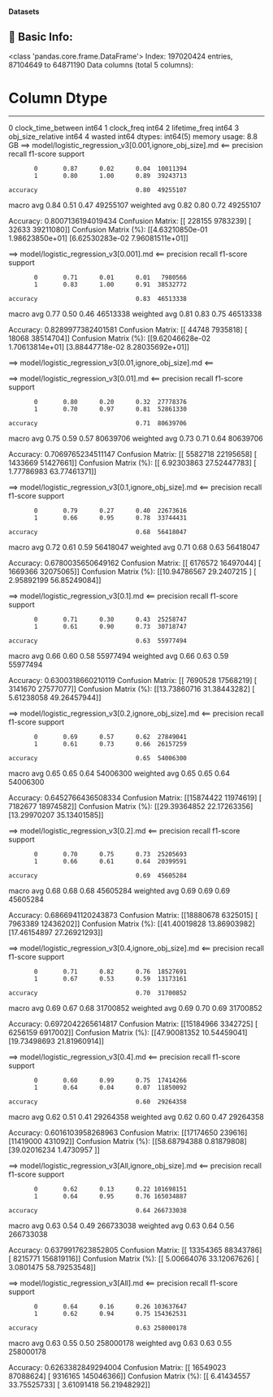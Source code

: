 #### Datasets

🧾 Basic Info:
------------------------------------------------------------
<class 'pandas.core.frame.DataFrame'>
Index: 197020424 entries, 87104649 to 64871190
Data columns (total 5 columns):
 #   Column              Dtype
---  ------              -----
 0   clock_time_between  int64
 1   clock_freq          int64
 2   lifetime_freq       int64
 3   obj_size_relative   int64
 4   wasted              int64
dtypes: int64(5)
memory usage: 8.8 GB
==> model/logistic_regression_v3[0.001,ignore_obj_size].md <==
              precision    recall  f1-score   support

           0       0.87      0.02      0.04  10011394
           1       0.80      1.00      0.89  39243713

    accuracy                           0.80  49255107
   macro avg       0.84      0.51      0.47  49255107
weighted avg       0.82      0.80      0.72  49255107

Accuracy: 0.8007136194019434
Confusion Matrix:
[[  228155  9783239]
 [   32633 39211080]]
Confusion Matrix (%):
[[4.63210850e-01 1.98623850e+01]
 [6.62530283e-02 7.96081511e+01]]

==> model/logistic_regression_v3[0.001].md <==
              precision    recall  f1-score   support

           0       0.71      0.01      0.01   7980566
           1       0.83      1.00      0.91  38532772

    accuracy                           0.83  46513338
   macro avg       0.77      0.50      0.46  46513338
weighted avg       0.81      0.83      0.75  46513338

Accuracy: 0.8289977382401581
Confusion Matrix:
[[   44748  7935818]
 [   18068 38514704]]
Confusion Matrix (%):
[[9.62046628e-02 1.70613814e+01]
 [3.88447718e-02 8.28035692e+01]]

==> model/logistic_regression_v3[0.01,ignore_obj_size].md <==

==> model/logistic_regression_v3[0.01].md <==
              precision    recall  f1-score   support

           0       0.80      0.20      0.32  27778376
           1       0.70      0.97      0.81  52861330

    accuracy                           0.71  80639706
   macro avg       0.75      0.59      0.57  80639706
weighted avg       0.73      0.71      0.64  80639706

Accuracy: 0.7069765234511147
Confusion Matrix:
[[ 5582718 22195658]
 [ 1433669 51427661]]
Confusion Matrix (%):
[[ 6.92303863 27.52447783]
 [ 1.77786983 63.77461371]]

==> model/logistic_regression_v3[0.1,ignore_obj_size].md <==
              precision    recall  f1-score   support

           0       0.79      0.27      0.40  22673616
           1       0.66      0.95      0.78  33744431

    accuracy                           0.68  56418047
   macro avg       0.72      0.61      0.59  56418047
weighted avg       0.71      0.68      0.63  56418047

Accuracy: 0.6780035650649162
Confusion Matrix:
[[ 6176572 16497044]
 [ 1669366 32075065]]
Confusion Matrix (%):
[[10.94786567 29.2407215 ]
 [ 2.95892199 56.85249084]]

==> model/logistic_regression_v3[0.1].md <==
              precision    recall  f1-score   support

           0       0.71      0.30      0.43  25258747
           1       0.61      0.90      0.73  30718747

    accuracy                           0.63  55977494
   macro avg       0.66      0.60      0.58  55977494
weighted avg       0.66      0.63      0.59  55977494

Accuracy: 0.6300318660210119
Confusion Matrix:
[[ 7690528 17568219]
 [ 3141670 27577077]]
Confusion Matrix (%):
[[13.73860716 31.38443282]
 [ 5.61238058 49.26457944]]

==> model/logistic_regression_v3[0.2,ignore_obj_size].md <==
              precision    recall  f1-score   support

           0       0.69      0.57      0.62  27849041
           1       0.61      0.73      0.66  26157259

    accuracy                           0.65  54006300
   macro avg       0.65      0.65      0.64  54006300
weighted avg       0.65      0.65      0.64  54006300

Accuracy: 0.6452766436508334
Confusion Matrix:
[[15874422 11974619]
 [ 7182677 18974582]]
Confusion Matrix (%):
[[29.39364852 22.17263356]
 [13.29970207 35.13401585]]

==> model/logistic_regression_v3[0.2].md <==
              precision    recall  f1-score   support

           0       0.70      0.75      0.73  25205693
           1       0.66      0.61      0.64  20399591

    accuracy                           0.69  45605284
   macro avg       0.68      0.68      0.68  45605284
weighted avg       0.69      0.69      0.69  45605284

Accuracy: 0.6866941120243873
Confusion Matrix:
[[18880678  6325015]
 [ 7963389 12436202]]
Confusion Matrix (%):
[[41.40019828 13.86903982]
 [17.46154897 27.26921293]]

==> model/logistic_regression_v3[0.4,ignore_obj_size].md <==
              precision    recall  f1-score   support

           0       0.71      0.82      0.76  18527691
           1       0.67      0.53      0.59  13173161

    accuracy                           0.70  31700852
   macro avg       0.69      0.67      0.68  31700852
weighted avg       0.69      0.70      0.69  31700852

Accuracy: 0.6972042265614817
Confusion Matrix:
[[15184966  3342725]
 [ 6256159  6917002]]
Confusion Matrix (%):
[[47.90081352 10.54459041]
 [19.73498693 21.81960914]]

==> model/logistic_regression_v3[0.4].md <==
              precision    recall  f1-score   support

           0       0.60      0.99      0.75  17414266
           1       0.64      0.04      0.07  11850092

    accuracy                           0.60  29264358
   macro avg       0.62      0.51      0.41  29264358
weighted avg       0.62      0.60      0.47  29264358

Accuracy: 0.6016103958268963
Confusion Matrix:
[[17174650   239616]
 [11419000   431092]]
Confusion Matrix (%):
[[58.68794388  0.81879808]
 [39.02016234  1.4730957 ]]

==> model/logistic_regression_v3[All,ignore_obj_size].md <==
              precision    recall  f1-score   support

           0       0.62      0.13      0.22 101698151
           1       0.64      0.95      0.76 165034887

    accuracy                           0.64 266733038
   macro avg       0.63      0.54      0.49 266733038
weighted avg       0.63      0.64      0.56 266733038

Accuracy: 0.6379917623852805
Confusion Matrix:
[[ 13354365  88343786]
 [  8215771 156819116]]
Confusion Matrix (%):
[[ 5.00664076 33.12067626]
 [ 3.0801475  58.79253548]]

==> model/logistic_regression_v3[All].md <==
              precision    recall  f1-score   support

           0       0.64      0.16      0.26 103637647
           1       0.62      0.94      0.75 154362531

    accuracy                           0.63 258000178
   macro avg       0.63      0.55      0.50 258000178
weighted avg       0.63      0.63      0.55 258000178

Accuracy: 0.6263382849294004
Confusion Matrix:
[[ 16549023  87088624]
 [  9316165 145046366]]
Confusion Matrix (%):
[[ 6.41434557 33.75525733]
 [ 3.61091418 56.21948292]]
